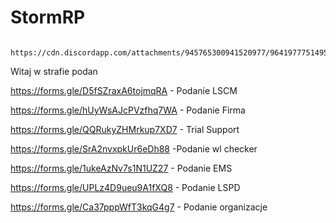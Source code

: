 # StormRP                                                                                             
  
      https://cdn.discordapp.com/attachments/945765300941520977/964197775149523034/standard_7.gif                                                     


Witaj w strafie podan


https://forms.gle/D5fSZraxA6tojmqRA - Podanie LSCM

https://forms.gle/hUyWsAJcPVzfhq7WA - Podanie Firma

https://forms.gle/QQRukyZHMrkup7XD7 - Trial Support

https://forms.gle/SrA2nvxpkUr6eDh88 -Podanie wl checker

https://forms.gle/1ukeAzNv7s1N1UZ27 - Podanie EMS

https://forms.gle/UPLz4D9ueu9A1fXQ8 - Podanie LSPD

https://forms.gle/Ca37pppWfT3kqG4g7 - Podanie organizacje

